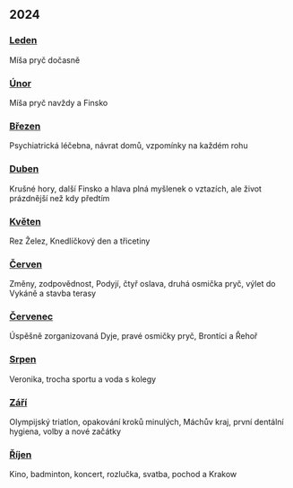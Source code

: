 ## 2024

### [Leden](2024_january.md)

Míša pryč dočasně

### [Únor](2024_february.md)

Míša pryč navždy a Finsko

### [Březen](2024_march.md)

Psychiatrická léčebna, návrat domů, vzpomínky na každém rohu

### [Duben](2024_april.md)

Krušné hory, další Finsko a hlava plná myšlenek o vztazích, ale život prázdnější než kdy předtím

### [Květen](2024_may.md)

Rez Želez, Knedlíčkový den a třicetiny

### [Červen](2024_june.md)

Změny, zodpovědnost, Podyjí, čtyř oslava, druhá osmička pryč, výlet do Vykáně a stavba terasy

### [Červenec](2024_july.md)

Úspěšně zorganizovaná Dyje, pravé osmičky pryč, Brontíci a Řehoř

### [Srpen](2024_august.md)

Veronika, trocha sportu a voda s kolegy

### [Září](2024_september.md)

Olympijský triatlon, opakování kroků minulých, Máchův kraj, první dentální hygiena, volby a nové začátky

### [Říjen](2024_october.md)

Kino, badminton, koncert, rozlučka, svatba, pochod a Krakow
<!--

### [Listopad](2024_november.md)


### [Prosinec](2024_december.md)

-->
